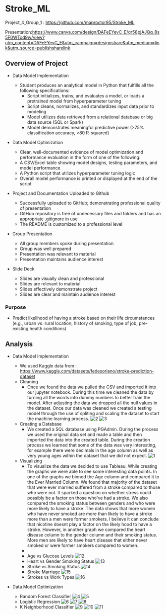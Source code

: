# Stroke_ML
Project_4_Group_1 : https://github.com/maproctor95/Stroke_ML

Presentation:https://www.canva.com/design/DAFeEYevC_E/qr58pjAJQq_8s5F0WTod9w/view?utm_content=DAFeEYevC_E&utm_campaign=designshare&utm_medium=link&utm_source=publishsharelink
## Overview of Project
* Data Model Implementation
    * Student produces an analytical model in Python that fulfills all the following specifications:
        * Script initializes, trains, and evaluates a model, or loads a pretrained model from hyperparameter tuning
        * Script cleans, normalizes, and standardizes input data prior to modeling
        * Model utilizes data retrieved from a relational database or big data source (SQL or Spark)
        * Model demonstrates meaningful predictive power (>75% classification accuracy, >80 R-squared)
        
* Data Model Optimization
    * Clear, well-documented evidence of model optimization and performance evaluation in the form of one of the following:
    * A CSV/Excel table showing model designs, testing parameters, and model performance
    * A Python script that utilizes hyperparameter tuning logic
    * Overall model performance is printed or displayed at the end of the script

* Project and Documentation Uploaded to Github
    * Successfully uploaded to GitHub; demonstrating professional quality of presentation
    * GitHub repository is free of unnecessary files and folders and has an appropriate .gitignore in use
    * The README is customized to a professional level
    
* Group Presentation 
    * All group members spoke during presentation
    * Group was well prepared
    * Presentation was relevant to material
    * Presentation maintains audience interest

* Slide Deck
    * Slides are visually clean and professional
    * Slides are relevant to material
    * Slides effectively demonstrate project
    * Slides are clear and maintain audience interest
    
### Purpose
   
* Predict likelihood of having a stroke based on their life circumstances (e.g., urban vs. rural location, history of smoking, type of job, pre-existing health conditions)

## Analysis

* Data Model Implementation
    * We used Kaggle data from : https://www.kaggle.com/datasets/fedesoriano/stroke-prediction-dataset 
    * Cleaning
        * Once we found the data we pulled the CSV and imported it into our jupyter notebook. During this time we cleaned the data by turning all the words into dummy numbers to better train the model. After adjusting the data we dropped all the null values in the dataset. Once our data was cleaned we created a testing model through the use of spliting and scaling the dataset to start the machine learning process.
    ![2](Images/Data_original.png)
    ![3](Images/Dummy_data.png)
    * Creating a Database
        * We created a SQL database using PGAdmin. During the process we used the original data set and made a table and then imported the data into the created table. During the creation process we learned that some of the data was very interesting, for example there were decimals in the age column as well as very young ages within the dataset that we did not expect.
    ![1](Images/SQL.png)
    * Visualizing
        * To visualize the data we decided to use Tableau. While creating the graphs we were able to see some interesting data points. In one of the graphs we binned the Age column and compared it to the Ever Married Column. We found that majority of the dataset that were ever married suffered from a stroke compared to those who were not. It sparked a question on whether stress could possibly be a factor on those who've had a stroke. We also compared the smoking status between genders and who were more likely to have a stroke. The data shows that more women who have never smoked are more than likely to have a stroke more than a men were former smokers. I believe it can conclude that nicotine doesnt play a factor on the likely hood to have a stroke. However, in another graph we compared the heart disease column to the gender column and their smoking status. More men are likely to have heart disease that either never smoked or were former smokers compared to women. 
        * 
        * Age vs Glucose Levels
        ![12](Images/Age_vs_Glucose_Levels.png)
        * Heart vs Gender Smoking Status
        ![13](Images/Heart_vs_Gender_Smoking_Status.png)
        * Stroke vs Smoking Status
        ![14](Images/Stroke_vs_Smoking_Status.png)
        * Stroke Marriage
        ![15](Images/Stroke_Marriage.png)
        * Strokes vs Work Types
        ![16](Images/Strokes_vs_Work_Types.png)

* Data Model Optimization
    * Random Forest Classifier
    ![4](Images/Forest_1.png)
    ![5](Images/Forest_2.png)
    * Logistic Regression
    ![6](Images/LR1.png)
    ![7](Images/LR2.png)
    ![8](Images/LR3.png)
    * K Neighborhood Classifier
    ![9](Images/K1.png)
    ![10](Images/K2.png)
    ![11](Images/K3.png)
